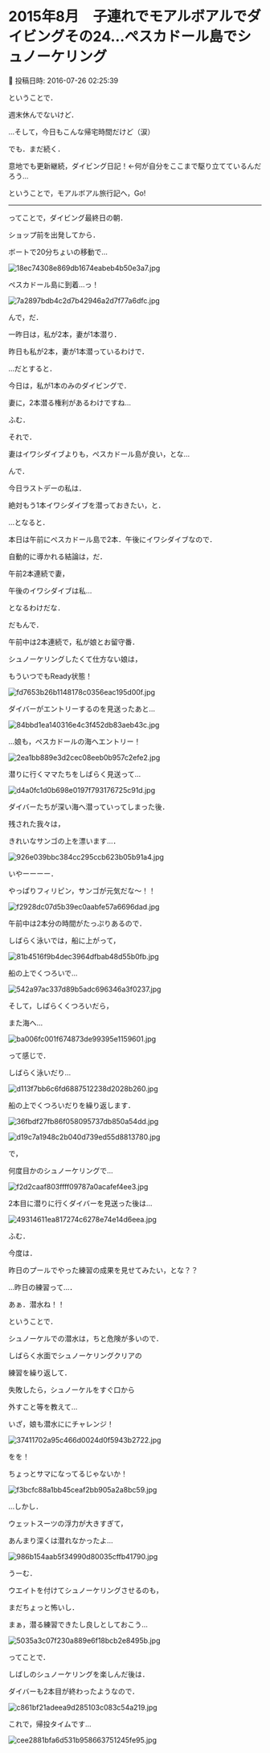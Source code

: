 # 2015年8月　子連れでモアルボアルでダイビングその24…ぺスカドール島でシュノーケリング

📅 投稿日時: 2016-07-26 02:25:39

ということで．


週末休んでないけど．


…そして，今日もこんな帰宅時間だけど（涙）





でも．まだ続く．


意地でも更新継続，ダイビング日記！←何が自分をここまで駆り立てているんだろう…





ということで，モアルボアル旅行記へ，Go!


---


ってことで，ダイビング最終日の朝．


ショップ前を出発してから．


ボートで20分ちょいの移動で…




![18ec74308e869db1674eabeb4b50e3a7.jpg](images/18ec74308e869db1674eabeb4b50e3a7.jpg)




ぺスカドール島に到着…っ！




![7a2897bdb4c2d7b42946a2d7f77a6dfc.jpg](images/7a2897bdb4c2d7b42946a2d7f77a6dfc.jpg)







んで，だ．


一昨日は，私が2本，妻が1本潜り．


昨日も私が2本，妻が1本潜っているわけで．


…だとすると．


今日は，私が1本のみのダイビングで．


妻に，2本潜る権利があるわけですね…





ふむ．


それで．


妻はイワシダイブよりも，ぺスカドール島が良い，とな…


んで．


今日ラストデーの私は．


絶対もう1本イワシダイブを潜っておきたい，と．





…となると．


本日は午前にぺスカドール島で2本．午後にイワシダイブなので．


自動的に導かれる結論は，だ．


午前2本連続で妻，


午後のイワシダイブは私…


となるわけだな．





だもんで．


午前中は2本連続で，私が娘とお留守番．





シュノーケリングしたくて仕方ない娘は，


もういつでもReady状態！




![fd7653b26b1148178c0356eac195d00f.jpg](images/fd7653b26b1148178c0356eac195d00f.jpg)




ダイバーがエントリーするのを見送ったあと…




![84bbd1ea140316e4c3f452db83aeb43c.jpg](images/84bbd1ea140316e4c3f452db83aeb43c.jpg)




…娘も，ぺスカドールの海へエントリー！




![2ea1bb889e3d2cec08eeb0b957c2efe2.jpg](images/2ea1bb889e3d2cec08eeb0b957c2efe2.jpg)







潜りに行くママたちをしばらく見送って…




![d4a0fc1d0b698e0197f793176725c91d.jpg](images/d4a0fc1d0b698e0197f793176725c91d.jpg)




ダイバーたちが深い海へ潜っていってしまった後．


残された我々は，


きれいなサンゴの上を漂います…．




![926e039bbc384cc295ccb623b05b91a4.jpg](images/926e039bbc384cc295ccb623b05b91a4.jpg)




いやーーーー．


やっぱりフィリピン，サンゴが元気だな～！！




![f2928dc07d5b39ec0aabfe57a6696dad.jpg](images/f2928dc07d5b39ec0aabfe57a6696dad.jpg)







午前中は2本分の時間がたっぷりあるので．


しばらく泳いでは，船に上がって，




![81b4516f9b4dec3964dfbab48d55b0fb.jpg](images/81b4516f9b4dec3964dfbab48d55b0fb.jpg)




船の上でくつろいで…




![542a97ac337d89b5adc696346a3f0237.jpg](images/542a97ac337d89b5adc696346a3f0237.jpg)




そして，しばらくくつろいだら，


また海へ…




![ba006fc001f674873de99395e1159601.jpg](images/ba006fc001f674873de99395e1159601.jpg)




って感じで．


しばらく泳いだり…




![d113f7bb6c6fd6887512238d2028b260.jpg](images/d113f7bb6c6fd6887512238d2028b260.jpg)







船の上でくつろいだりを繰り返します．




![36fbdf27fb86f058095737db850a54dd.jpg](images/36fbdf27fb86f058095737db850a54dd.jpg)









![d19c7a1948c2b040d739ed55d8813780.jpg](images/d19c7a1948c2b040d739ed55d8813780.jpg)







で，


何度目かのシュノーケリングで…




![f2d2caaf803ffff09787a0acafef4ee3.jpg](images/f2d2caaf803ffff09787a0acafef4ee3.jpg)




2本目に潜りに行くダイバーを見送った後は…




![49314611ea817274c6278e74e14d6eea.jpg](images/49314611ea817274c6278e74e14d6eea.jpg)




ふむ．


今度は．


昨日のプールでやった練習の成果を見せてみたい，とな？？


…昨日の練習って…．


あぁ．潜水ね！！





ということで．


シュノーケルでの潜水は，ちと危険が多いので．


しばらく水面でシュノーケリングクリアの


練習を繰り返して．


失敗したら，シュノーケルをすぐ口から


外すこと等を教えて…





いざ，娘も潜水ににチャレンジ！




![37411702a95c466d0024d0f5943b2722.jpg](images/37411702a95c466d0024d0f5943b2722.jpg)




をを！


ちょっとサマになってるじゃないか！




![f3bcfc88a1bb45ceaf2bb905a2a8bc59.jpg](images/f3bcfc88a1bb45ceaf2bb905a2a8bc59.jpg)







…しかし．


ウェットスーツの浮力が大きすぎて，


あんまり深くは潜れなかったよ…




![986b154aab5f34990d80035cffb41790.jpg](images/986b154aab5f34990d80035cffb41790.jpg)







うーむ．


ウエイトを付けてシュノーケリングさせるのも，


まだちょっと怖いし．


まぁ，潜る練習できたし良しとしておこう…




![5035a3c07f230a889e6f18bcb2e8495b.jpg](images/5035a3c07f230a889e6f18bcb2e8495b.jpg)




ってことで．





しばしのシュノーケリングを楽しんだ後は．


ダイバーも2本目が終わったようなので．




![c861bf21adeea9d285103c083c54a219.jpg](images/c861bf21adeea9d285103c083c54a219.jpg)




これで，帰投タイムです…




![cee2881bfa6d531b958663751245fe95.jpg](images/cee2881bfa6d531b958663751245fe95.jpg)
